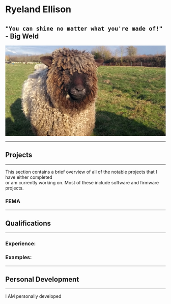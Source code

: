# Ryeland Ellison
`"You can shine no matter what you're made of!"` - Big Weld
----------------------------------------------------------------------------------------------------
![](WoolyRyeland.jpg)

---
## Projects
---
This section contains a brief overview of all of the notable projects that I have either completed  
or am currently working on. Most of these include software and firmware projects. 

### FEMA 

---
## Qualifications
---
### Experience: 

### Examples:

---
## Personal Development
---
I AM personally developed
